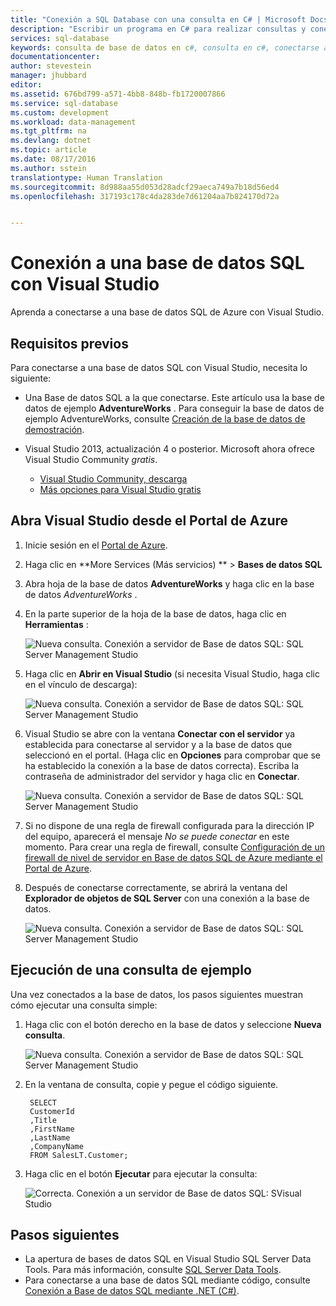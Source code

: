 ```yaml
---
title: "Conexión a SQL Database con una consulta en C# | Microsoft Docs"
description: "Escribir un programa en C# para realizar consultas y conectarse a Base de datos SQL. Información acerca de direcciones IP, cadenas de conexión, inicio de sesión seguro y Visual Studio gratuito."
services: sql-database
keywords: consulta de base de datos en c#, consulta en c#, conectarse a base de datos, SQL C#
documentationcenter: 
author: stevestein
manager: jhubbard
editor: 
ms.assetid: 676bd799-a571-4bb8-848b-fb1720007866
ms.service: sql-database
ms.custom: development
ms.workload: data-management
ms.tgt_pltfrm: na
ms.devlang: dotnet
ms.topic: article
ms.date: 08/17/2016
ms.author: sstein
translationtype: Human Translation
ms.sourcegitcommit: 8d988aa55d053d28adcf29aeca749a7b18d56ed4
ms.openlocfilehash: 317193c178c4da283de7d61204aa7b824170d72a


---
```

# <a name="connect-to-a-sql-database-with-visual-studio"></a>Conexión a una base de datos SQL con Visual Studio

Aprenda a conectarse a una base de datos SQL de Azure con Visual Studio. 

## <a name="prerequisites"></a>Requisitos previos
Para conectarse a una base de datos SQL con Visual Studio, necesita lo siguiente: 

* Una Base de datos SQL a la que conectarse. Este artículo usa la base de datos de ejemplo **AdventureWorks** . Para conseguir la base de datos de ejemplo AdventureWorks, consulte [Creación de la base de datos de demostración](sql-database-get-started.md).
* Visual Studio 2013, actualización 4 o posterior. Microsoft ahora ofrece Visual Studio Community *gratis*.
  
  * [Visual Studio Community, descarga](http://www.visualstudio.com/products/visual-studio-community-vs)
  * [Más opciones para Visual Studio gratis](http://www.visualstudio.com/products/free-developer-offers-vs.aspx)

## <a name="open-visual-studio-from-the-azure-portal"></a>Abra Visual Studio desde el Portal de Azure
1. Inicie sesión en el [Portal de Azure](https://portal.azure.com/).
2. Haga clic en **More Services (Más servicios) ** > **Bases de datos SQL**
3. Abra hoja de la base de datos **AdventureWorks** y haga clic en la base de datos *AdventureWorks* .
4. En la parte superior de la hoja de la base de datos, haga clic en **Herramientas** :
   
    ![Nueva consulta. Conexión a servidor de Base de datos SQL: SQL Server Management Studio](./media/sql-database-connect-query/tools.png)
5. Haga clic en **Abrir en Visual Studio** (si necesita Visual Studio, haga clic en el vínculo de descarga):
   
    ![Nueva consulta. Conexión a servidor de Base de datos SQL: SQL Server Management Studio](./media/sql-database-connect-query/open-in-vs.png)
6. Visual Studio se abre con la ventana **Conectar con el servidor** ya establecida para conectarse al servidor y a la base de datos que seleccionó en el portal.  (Haga clic en **Opciones** para comprobar que se ha establecido la conexión a la base de datos correcta). Escriba la contraseña de administrador del servidor y haga clic en **Conectar**.

    ![Nueva consulta. Conexión a servidor de Base de datos SQL: SQL Server Management Studio](./media/sql-database-connect-query/connect.png)


1. Si no dispone de una regla de firewall configurada para la dirección IP del equipo, aparecerá el mensaje *No se puede conectar* en este momento. Para crear una regla de firewall, consulte [Configuración de un firewall de nivel de servidor en Base de datos SQL de Azure mediante el Portal de Azure](sql-database-configure-firewall-settings.md).
2. Después de conectarse correctamente, se abrirá la ventana del **Explorador de objetos de SQL Server** con una conexión a la base de datos.
   
    ![Nueva consulta. Conexión a servidor de Base de datos SQL: SQL Server Management Studio](./media/sql-database-connect-query/sql-server-object-explorer.png)

## <a name="run-a-sample-query"></a>Ejecución de una consulta de ejemplo
Una vez conectados a la base de datos, los pasos siguientes muestran cómo ejecutar una consulta simple:

1. Haga clic con el botón derecho en la base de datos y seleccione **Nueva consulta**.
   
    ![Nueva consulta. Conexión a servidor de Base de datos SQL: SQL Server Management Studio](./media/sql-database-connect-query/new-query.png)
2. En la ventana de consulta, copie y pegue el código siguiente.
   
        SELECT
        CustomerId
        ,Title
        ,FirstName
        ,LastName
        ,CompanyName
        FROM SalesLT.Customer;
3. Haga clic en el botón **Ejecutar** para ejecutar la consulta:
   
    ![Correcta. Conexión a un servidor de Base de datos SQL: SVisual Studio](./media/sql-database-connect-query/run-query.png)

## <a name="next-steps"></a>Pasos siguientes
* La apertura de bases de datos SQL en Visual Studio SQL Server Data Tools. Para más información, consulte [SQL Server Data Tools](https://msdn.microsoft.com/library/hh272686.aspx).
* Para conectarse a una base de datos SQL mediante código, consulte [Conexión a Base de datos SQL mediante .NET (C#)](sql-database-develop-dotnet-simple.md).




<!--HONumber=Feb17_HO3-->


